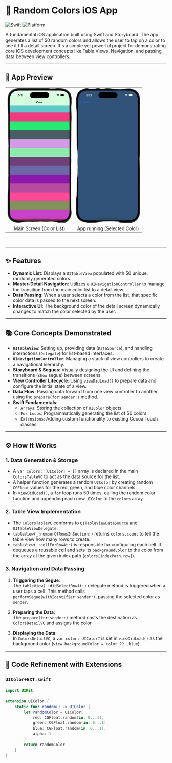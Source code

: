 # 🎨 Random Colors iOS App

![Swift](https://img.shields.io/badge/Swift-5.0-orange.svg)
![Platform](https://img.shields.io/badge/platform-iOS-lightgrey.svg)

A fundamental iOS application built using Swift and Storyboard. The app generates a list of 50 random colors and allows the user to tap on a color to see it fill a detail screen. It's a simple yet powerful project for demonstrating core iOS development concepts like Table Views, Navigation, and passing data between view controllers.

---

## 📸 App Preview

<table>
  <tr>
    <td><img src="assets/final.png" alt="Main color list screen" width="200"/></td>
    <td>   <img src="assets/final1.png" alt="Random Colors App running in an iPhone SE simulator" width="200"/></td>
  </tr>
  <tr>
    <td align="center">Main Screen (Color List)</td>
     <td align="center">App running (Selected Color)</td>
  </tr>
</table>

<br/>


---

## ✨ Features

- **Dynamic List**: Displays a `UITableView` populated with 50 unique, randomly generated colors.
- **Master-Detail Navigation**: Utilizes a `UINavigationController` to manage the transition from the main color list to a detail view.
- **Data Passing**: When a user selects a color from the list, that specific color data is passed to the next screen.
- **Interactive UI**: The background color of the detail screen dynamically changes to match the color selected by the user.

---

## 📚 Core Concepts Demonstrated

- **`UITableView`**: Setting up, providing data (`DataSource`), and handling interactions (`Delegate`) for list-based interfaces.
- **`UINavigationController`**: Managing a stack of view controllers to create a navigational hierarchy.
- **Storyboard & Segues**: Visually designing the UI and defining the transitions (`show` segue) between screens.
- **View Controller Lifecycle**: Using `viewDidLoad()` to prepare data and configure the initial state of a view.
- **Data Flow**: Passing data forward from one view controller to another using the `prepare(for:sender:)` method.
- **Swift Fundamentals**:
  - `Arrays`: Storing the collection of `UIColor` objects.
  - `For Loops`: Programmatically generating the list of 50 colors.
  - `Extensions`: Adding custom functionality to existing Cocoa Touch classes.

---

## ⚙️ How It Works

### 1. Data Generation & Storage

- A `var colors: [UIColor] = []` array is declared in the main `ColorsTableVC` to act as the data source for the list.
- A helper function generates a random `UIColor` by creating random `CGFloat` values for the red, green, and blue color channels.
- In `viewDidLoad()`, a `for` loop runs 50 times, calling the random color function and appending each new `UIColor` to the `colors` array.

### 2. Table View Implementation

- The `ColorsTableVC` conforms to `UITableViewDataSource` and `UITableViewDelegate`.
- `tableView(_:numberOfRowsInSection:)` returns `colors.count` to tell the table view how many rows to create.
- `tableView(_:cellForRowAt:)` is responsible for configuring each cell. It dequeues a reusable cell and sets its `backgroundColor` to the color from the array at the given index path (`colors[indexPath.row]`).

### 3. Navigation and Data Passing

1. **Triggering the Segue**:  
   The `tableView(_:didSelectRowAt:)` delegate method is triggered when a user taps a cell. This method calls `performSegue(withIdentifier:sender:)`, passing the selected color as `sender`.

2. **Preparing the Data**:  
   The `prepare(for:sender:)` method casts the destination as `ColorsDetailVC` and assigns the color.

3. **Displaying the Data**:  
   In `ColorsDetailVC`, a `var color: UIColor?` is set in `viewDidLoad()` as the background color (`view.backgroundColor = color ?? .blue`).

---

## 🔄 Code Refinement with Extensions

### `UIColor+EXT.swift`
```swift
import UIKit

extension UIColor {
    static func random() -> UIColor {
        let randomColor = UIColor(
            red: CGFloat.random(in: 0...1),
            green: CGFloat.random(in: 0...1),
            blue: CGFloat.random(in: 0...1),
            alpha: 1
        )
        return randomColor
    }
}

